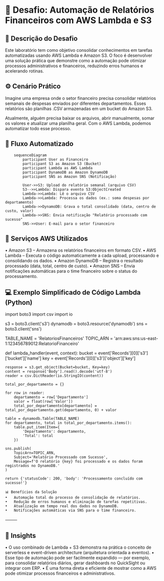 # 💼 Desafio: Automação de Relatórios Financeiros com AWS Lambda e S3

## 🧠 Descrição do Desafio

Este laboratório tem como objetivo consolidar conhecimentos em tarefas automatizadas usando AWS Lambda e Amazon S3.
O foco é desenvolver uma solução prática que demonstre como a automação pode otimizar processos administrativos e financeiros, reduzindo erros humanos e acelerando rotinas.

## ⚙️ Cenário Prático
Imagine uma empresa onde o setor financeiro precisa consolidar relatórios semanais de despesas enviados por diferentes departamentos.
Esses relatórios são planilhas .CSV armazenadas em um bucket do Amazon S3.

Atualmente, alguém precisa baixar os arquivos, abrir manualmente, somar os valores e atualizar uma planilha geral.
Com o AWS Lambda, podemos automatizar todo esse processo.

## 🔁 Fluxo Automatizado
```mermaid
    sequenceDiagram
        participant User as Financeiro
        participant S3 as Amazon S3 (Bucket)
        participant Lambda as AWS Lambda
        participant DynamoDB as Amazon DynamoDB
        participant SNS as Amazon SNS (Notificação)

        User->>S3: Upload do relatório semanal (arquivo CSV)
        S3-->>Lambda: Dispara evento S3:ObjectCreated
        Lambda->>Lambda: Lê o arquivo CSV
        Lambda->>Lambda: Processa os dados (ex.: soma despesas por departamento)
        Lambda->>DynamoDB: Grava o total consolidado (data, centro de custo, valor)
        Lambda->>SNS: Envia notificação "Relatório processado com sucesso"
        SNS->>User: E-mail para o setor financeiro
```

## 🧩 Serviços AWS Utilizados
•	Amazon S3 – Armazena os relatórios financeiros em formato CSV.
•	AWS Lambda – Executa o código automaticamente a cada upload, processando e consolidando os dados.
•	Amazon DynamoDB – Registra o resultado processado (data, total, centro de custo).
•	Amazon SNS – Envia notificações automáticas para o time financeiro sobre o status do processamento.

## 💻 Exemplo Simplificado de Código Lambda (Python)
import boto3
import csv
import io

s3 = boto3.client('s3')
dynamodb = boto3.resource('dynamodb')
sns = boto3.client('sns')

TABLE_NAME = 'RelatoriosFinanceiros'
TOPIC_ARN = 'arn:aws:sns:us-east-1:123456789012:RelatorioFinanceiro'

def lambda_handler(event, context):
    bucket = event['Records'][0]['s3']['bucket']['name']
    key = event['Records'][0]['s3']['object']['key']

    response = s3.get_object(Bucket=bucket, Key=key)
    content = response['Body'].read().decode('utf-8')
    reader = csv.DictReader(io.StringIO(content))

    total_por_departamento = {}

    for row in reader:
        departamento = row['Departamento']
        valor = float(row['Valor'])
        total_por_departamento[departamento] = total_por_departamento.get(departamento, 0) + valor

    table = dynamodb.Table(TABLE_NAME)
    for departamento, total in total_por_departamento.items():
        table.put_item(Item={
            'Departamento': departamento,
            'Total': total
        })

    sns.publish(
        TopicArn=TOPIC_ARN,
        Subject='Relatório Processado com Sucesso',
        Message=f'O relatório {key} foi processado e os dados foram registrados no DynamoDB.'
    )

    return {'statusCode': 200, 'body': 'Processamento concluído com sucesso!'}

    📊 Benefícios da Solução
	•	Automação total do processo de consolidação de relatórios.
	•	Redução de erros humanos e eliminação de tarefas repetitivas.
	•	Atualização em tempo real dos dados no DynamoDB.
	•	Notificações automáticas via SNS para o time financeiro.

⸻

## 💬 Insights
•	O uso combinado de Lambda + S3 demonstra na prática o conceito de serverless e event-driven architecture (arquitetura orientada a eventos).
•	Esse tipo de automação pode ser facilmente expandido — por exemplo, para consolidar relatórios diários, gerar dashboards no QuickSight ou integrar com ERP.
•	É uma forma direta e eficiente de mostrar como a AWS pode otimizar processos financeiros e administrativos.